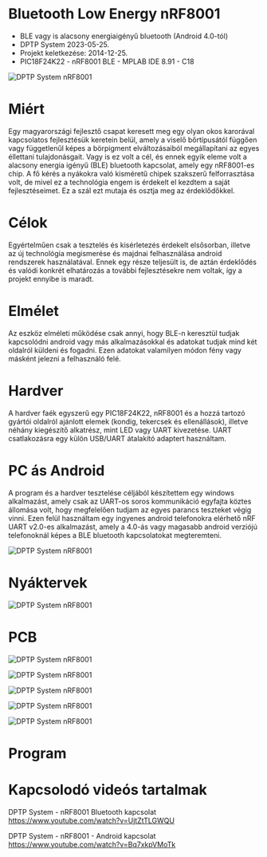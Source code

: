 # Bluetooth Low Energy nRF8001
* BLE vagy is alacsony energiaigényű bluetooth (Android 4.0-tól)
* DPTP System 2023-05-25.
* Projekt keletkezése: 2014-12-25.
* PIC18F24K22 - nRF8001 BLE - MPLAB IDE 8.91 - C18

![DPTP System nRF8001](https://github.com/DPTPSystem/nRF8001_BLE/blob/master/images/nrf8001_5.jpg "DPTP System nRF8001")

# Miért
Egy magyarországi fejlesztő csapat keresett meg egy olyan okos karorával kapcsolatos fejlesztésük keretein belül, amely a viselő bőrtípusától
függően vagy függetlenűl képes a börpigment elváltozásaiból megállapítani az egyes éllettani tulajdonásgait. Vagy is ez volt a cél, és ennek 
egyik eleme volt a alacsony energia igényű (BLE) bluetooth kapcsolat, amely egy nRF8001-es chip. A fő kérés a nyákokra való kisméretű chipek
szakszerű felforrasztása volt, de mivel ez a technológia engem is érdekelt el kezdtem a saját fejlesztéseimet. Ez a szál ezt mutaja és osztja
meg az érdeklődőkkel.

# Célok
Egyértelműen csak a tesztelés és kisérletezés érdekelt elsősorban, illetve az új technológia megismerése és majdnai felhasználása android rendszerek
használatával. Ennek egy része teljesült is, de aztán érdeklődés és valódi konkrét elhatározás a további fejlesztésekre nem voltak, így a 
projekt ennyibe is maradt.

# Elmélet
Az eszköz elméleti működése csak annyi, hogy BLE-n keresztül tudjak kapcsolódni android vagy más alkalmazásokkal és adatokat tudjak mind két oldalról 
küldeni és fogadni. Ezen adatokat valamilyen módon fény vagy másként jelezni a felhasználó felé.

# Hardver
A hardver faék egyszerű egy PIC18F24K22, nRF8001 és a hozzá tartozó gyártói oldalról ajánlott elemek (kondig, tekercsek és ellenállások), illetve 
néhány kiegészítő alkatrész, mint LED vagy UART kivezetése. UART csatlakozásra egy külön USB/UART átalakító adaptert használtam.

# PC ás Android
A program és a hardver tesztelése céljából készítettem egy windows alkalmazást, amely csak az UART-os soros kommunikáció egyfajta köztes állomása
volt, hogy megfelelően tudjam az egyes parancs teszteket végig vinni. Ezen felül használtam egy ingyenes android telefonokra elérhető nRF UART v2.0-es
alkalmazást, amely a 4.0-ás vagy magasabb android verziójú telefonoknál képes a BLE bluetooth kapcsolatokat megteremteni.

![DPTP System nRF8001](https://github.com/DPTPSystem/nRF8001_BLE/blob/master/images/14484406329764_b.jpg "DPTP System nRF8001")

# Nyáktervek

![DPTP System nRF8001](https://github.com/DPTPSystem/nRF8001_BLE/blob/master/images/nRF8001.PNG "DPTP System nRF8001")

# PCB

![DPTP System nRF8001](https://github.com/DPTPSystem/nRF8001_BLE/blob/master/images/nrf8001_1.jpg "DPTP System nRF8001")

![DPTP System nRF8001](https://github.com/DPTPSystem/nRF8001_BLE/blob/master/images/nrf8001_2.jpg "DPTP System nRF8001")

![DPTP System nRF8001](https://github.com/DPTPSystem/nRF8001_BLE/blob/master/images/nrf8001_3.jpg "DPTP System nRF8001")

![DPTP System nRF8001](https://github.com/DPTPSystem/nRF8001_BLE/blob/master/images/nrf8001_4.jpg "DPTP System nRF8001")

![DPTP System nRF8001](https://github.com/DPTPSystem/nRF8001_BLE/blob/master/images/nrf8001_6.jpg "DPTP System nRF8001")


# Program


# Kapcsolodó videós tartalmak
DPTP System - nRF8001 Bluetooth kapcsolat
https://www.youtube.com/watch?v=UjtZtTLGWQU

DPTP System - nRF8001 - Android kapcsolat
https://www.youtube.com/watch?v=Bq7xkpVMoTk
